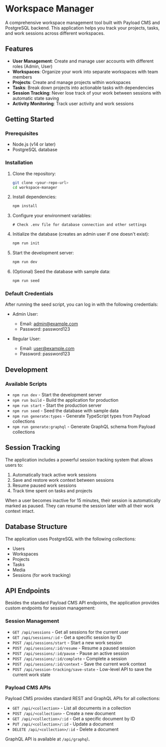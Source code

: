 # Workspace Manager

A comprehensive workspace management tool built with Payload CMS and PostgreSQL backend. This application helps you track your projects, tasks, and work sessions across different workspaces.

## Features

- **User Management**: Create and manage user accounts with different roles (Admin, User)
- **Workspaces**: Organize your work into separate workspaces with team members
- **Projects**: Create and manage projects within workspaces
- **Tasks**: Break down projects into actionable tasks with dependencies
- **Session Tracking**: Never lose track of your work between sessions with automatic state saving
- **Activity Monitoring**: Track user activity and work sessions

## Getting Started

### Prerequisites

- Node.js (v14 or later)
- PostgreSQL database

### Installation

1. Clone the repository:
   ```bash
   git clone <your-repo-url>
   cd workspace-manager
   ```

2. Install dependencies:
   ```bash
   npm install
   ```

3. Configure your environment variables:
   ```
   # Check .env file for database connection and other settings
   ```

4. Initialize the database (creates an admin user if one doesn't exist):
   ```bash
   npm run init
   ```

5. Start the development server:
   ```bash
   npm run dev
   ```

6. (Optional) Seed the database with sample data:
   ```bash
   npm run seed
   ```

### Default Credentials

After running the seed script, you can log in with the following credentials:

- Admin User:
  - Email: admin@example.com
  - Password: password123

- Regular User:
  - Email: user@example.com
  - Password: password123

## Development

### Available Scripts

- `npm run dev` - Start the development server
- `npm run build` - Build the application for production
- `npm run start` - Start the production server
- `npm run seed` - Seed the database with sample data
- `npm run generate:types` - Generate TypeScript types from Payload collections
- `npm run generate:graphql` - Generate GraphQL schema from Payload collections

## Session Tracking

The application includes a powerful session tracking system that allows users to:

1. Automatically track active work sessions
2. Save and restore work context between sessions
3. Resume paused work sessions
4. Track time spent on tasks and projects

When a user becomes inactive for 15 minutes, their session is automatically marked as paused. They can resume the session later with all their work context intact.

## Database Structure

The application uses PostgreSQL with the following collections:

- Users
- Workspaces
- Projects
- Tasks
- Media
- Sessions (for work tracking)

## API Endpoints

Besides the standard Payload CMS API endpoints, the application provides custom endpoints for session management:

### Session Management

- `GET /api/sessions` - Get all sessions for the current user
- `GET /api/sessions/:id` - Get a specific session by ID
- `POST /api/sessions/start` - Start a new work session
- `POST /api/sessions/:id/resume` - Resume a paused session
- `POST /api/sessions/:id/pause` - Pause an active session
- `POST /api/sessions/:id/complete` - Complete a session
- `POST /api/sessions/:id/context` - Save the current work context
- `POST /api/session-tracking/save-state` - Low-level API to save the current work state

### Payload CMS APIs

Payload CMS provides standard REST and GraphQL APIs for all collections:

- `GET /api/<collection>` - List all documents in a collection
- `POST /api/<collection>` - Create a new document
- `GET /api/<collection>/:id` - Get a specific document by ID
- `PUT /api/<collection>/:id` - Update a document
- `DELETE /api/<collection>/:id` - Delete a document

GraphQL API is available at `/api/graphql`.
